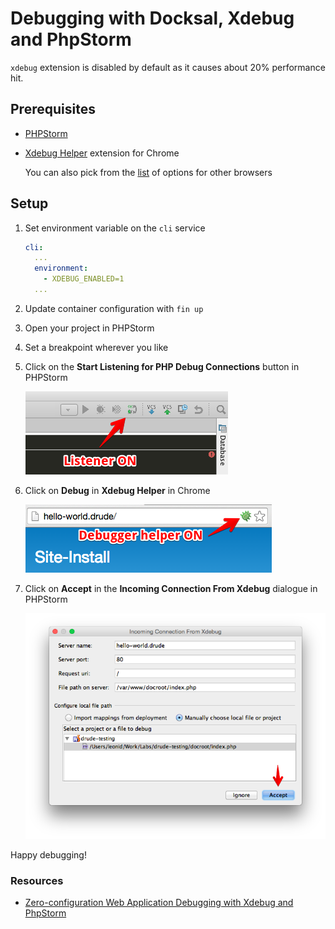 # Debugging with Docksal, Xdebug and PhpStorm

`xdebug` extension is disabled by default as it causes about 20% performance hit.

## Prerequisites

- [PHPStorm](https://www.jetbrains.com/phpstorm/)
- [Xdebug Helper](https://chrome.google.com/extensions/detail/eadndfjplgieldjbigjakmdgkmoaaaoc) extension for Chrome

    You can also pick from the [list](https://confluence.jetbrains.com/display/PhpStorm/Browser+Debugging+Extensions) of options for other browsers

## Setup

1. Set environment variable on the `cli` service

    ```yml
    cli:
      ...
      environment:
        - XDEBUG_ENABLED=1
      ...
    ```
2. Update container configuration with `fin up`
3. Open your project in PHPStorm
4. Set a breakpoint wherever you like
5. Click on the **Start Listening for PHP Debug Connections** button in PHPStorm

    <img src="img/xdebug-toggle-listener.png" />

6. Click on **Debug** in **Xdebug Helper** in Chrome

    <img src="img/xdebug-toggle-debugger.png" />

7. Click on **Accept** in the **Incoming Connection From Xdebug** dialogue in PHPStorm

    <img src="img/xdebug-mapping.png" />

Happy debugging!

### Resources

- [Zero-configuration Web Application Debugging with Xdebug and PhpStorm](https://confluence.jetbrains.com/display/PhpStorm/Zero-configuration+Web+Application+Debugging+with+Xdebug+and+PhpStorm)
